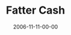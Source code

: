 ---
layout: message
category: message
series: "The Joneses"
title: "Fatter Cash"
date: 2006-11-11-00-00
message_id: 43
audio: "http://s3.amazonaws.com/crossroads-media/media/legacy/mp3/The_Joneses_02_Fatter_Cash_11-12-06_Tome.mp3"
audio-duration: "48:16"
explicit: false
---